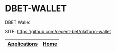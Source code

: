 # DBET-WALLET
 
 DBET Wallet
 
 SITE: https://github.com/decent-bet/platform-wallet

 | [Applications](https://portable-linux-apps.github.io/apps.html) | [Home](https://portable-linux-apps.github.io)
 | --- | --- |
